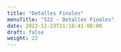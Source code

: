 ```yaml
---
title: "Detalles Finales"
menuTitle: "S22 - Detalles Finales"
date: 2022-12-23T11:18:41-08:00
draft: false
weight: 22
---
```

